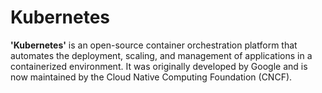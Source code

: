 # Kubernetes

**'Kubernetes'** is an open-source container orchestration platform that automates the deployment, scaling, and management of applications in a containerized environment. It was originally developed by Google and is now maintained by the Cloud Native Computing Foundation (CNCF).

